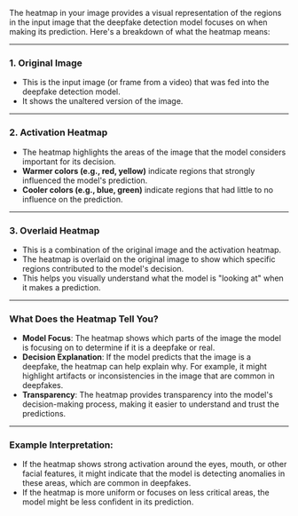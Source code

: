 The heatmap in your image provides a visual representation of the regions in the input image that the deepfake detection model focuses on when making its prediction. Here's a breakdown of what the heatmap means:

---

### 1. **Original Image**

- This is the input image (or frame from a video) that was fed into the deepfake detection model.
- It shows the unaltered version of the image.

---

### 2. **Activation Heatmap**

- The heatmap highlights the areas of the image that the model considers important for its decision.
- **Warmer colors (e.g., red, yellow)** indicate regions that strongly influenced the model's prediction.
- **Cooler colors (e.g., blue, green)** indicate regions that had little to no influence on the prediction.

---

### 3. **Overlaid Heatmap**

- This is a combination of the original image and the activation heatmap.
- The heatmap is overlaid on the original image to show which specific regions contributed to the model's decision.
- This helps you visually understand what the model is "looking at" when it makes a prediction.

---

### What Does the Heatmap Tell You?

- **Model Focus**: The heatmap shows which parts of the image the model is focusing on to determine if it is a deepfake or real.
- **Decision Explanation**: If the model predicts that the image is a deepfake, the heatmap can help explain why. For example, it might highlight artifacts or inconsistencies in the image that are common in deepfakes.
- **Transparency**: The heatmap provides transparency into the model's decision-making process, making it easier to understand and trust the predictions.

---

### Example Interpretation:

- If the heatmap shows strong activation around the eyes, mouth, or other facial features, it might indicate that the model is detecting anomalies in these areas, which are common in deepfakes.
- If the heatmap is more uniform or focuses on less critical areas, the model might be less confident in its prediction.

